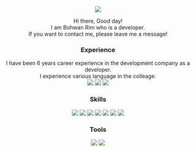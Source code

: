 <p align="center" border="1px solid grey">
<img  src="https://capsule-render.vercel.app/api?type=slice&color=auto&height=200&section=header&text=Bohwan Rim&fontSize=90" />
</p>

<p align="center">
  Hi there, Good day!</br>
  I am Bohwan Rim who is a developer.</br>
  If you want to contact me, please leave me a message!</br>
</p>

<h3 align="center">Experience</h3>
<p align="center">
  I have been 6 years career experience in the development company as a developer. </br>
  I experience various language in the colleage. </br>
  <img src="https://img.shields.io/badge/Android-3DDC84?style=flat-square&logo=Android&logoColor=white"/>
  <img src="https://img.shields.io/badge/MySQL-4479A1?style=flat-square&logo=MySQL&logoColor=white"/>
  <img src="https://img.shields.io/badge/Oracle-F80000?style=flat-square&logo=Oracle&logoColor=white"/>
  
</p>

<h3 align="center">Skills</h3>
<p align="center">
  <img src="https://img.shields.io/badge/NET-512BD4?style=flat-square&logo=.NET&logoColor=white"/>
  <img src="https://img.shields.io/badge/CSS3-1572B6?style=flat-square&logo=CSS3&logoColor=white"/>
  <img src="https://img.shields.io/badge/JavaScript-F7DF1E?style=flat-square&logo=JavaScript&logoColor=white"/>
  <img src="https://img.shields.io/badge/HTML5-E34F26?style=flat-square&logo=HTML5&logoColor=white"/>
  <img src="https://img.shields.io/badge/MSSQL-CC2927?style=flat-square&logo=Microsoft SQL Server&logoColor=white"/>
  <img src="https://img.shields.io/badge/jQuery-0769AD?style=flat-square&logo=jQuery&logoColor=white"/>
  <img src="https://img.shields.io/badge/JSON-000000?style=flat-square&logo=JSON&logoColor=white"/>
</p>

<h3 align="center">Tools </h3>
<p align="center">
  <img src="https://img.shields.io/badge/Visual Studio-5C3D91?style=flat-square&logo=Visual Studio&logoColor=white"/>
  <img src="https://img.shields.io/badge/Microsoft Azure-0078D4?style=flat-square&logo=Microsoft Azure&logoColor=white"/>
 </p>

